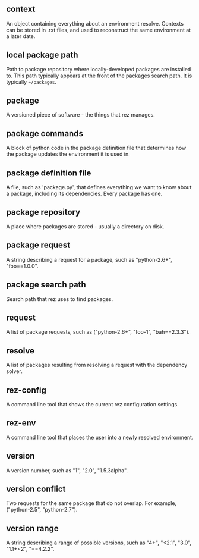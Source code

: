 

## context
An object containing everything about an environment resolve. Contexts can be stored in
  .rxt files, and used to reconstruct the same environment at a later date.

## local package path
Path to package repository where locally-developed packages are installed to. This path typically
appears at the front of the packages search path. It is typically `~/packages`.

## package
A versioned piece of software - the things that rez manages.

## package commands
A block of python code in the package definition file that determines how the package updates the
environment it is used in.

## package definition file
A file, such as 'package.py', that defines everything we want to know about a package, including
its dependencies. Every package has one.

## package repository
A place where packages are stored - usually a directory on disk.

## package request
A string describing a request for a package, such as "python-2.6+", "foo==1.0.0".

## package search path
Search path that rez uses to find packages.

## request
A list of package requests, such as ("python-2.6+", "foo-1", "bah==2.3.3").

## resolve
A list of packages resulting from resolving a request with the dependency solver.

## rez-config
A command line tool that shows the current rez configuration settings.

## rez-env
A command line tool that places the user into a newly resolved environment.

## version
A version number, such as "1", "2.0", "1.5.3alpha".

## version conflict
Two requests for the same package that do not overlap. For example, ("python-2.5", "python-2.7").

## version range
A string describing a range of possible versions, such as "4+", "<2.1", "3.0", "1.1+<2", "==4.2.2".
